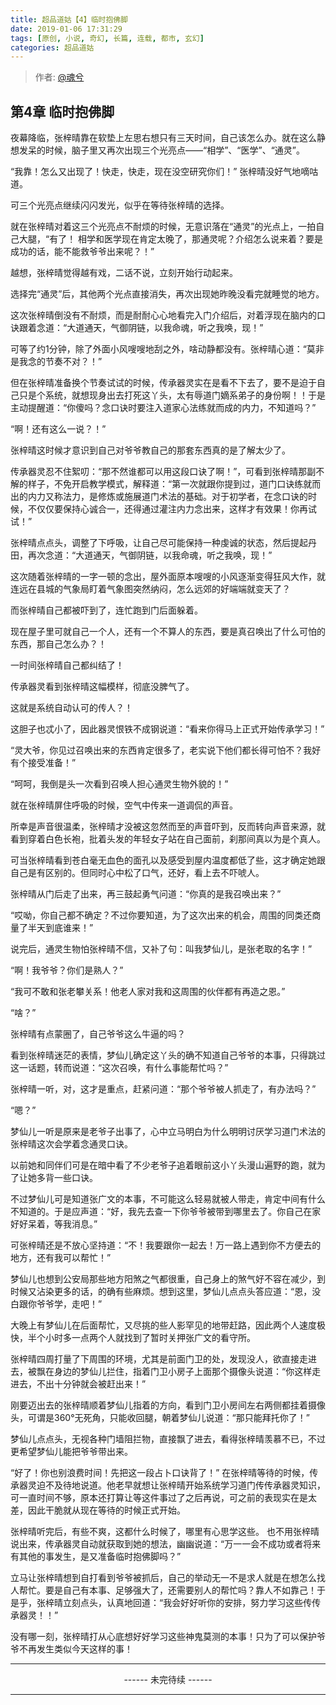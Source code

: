 ```yaml
---
title: 超品道姑【4】临时抱佛脚
date: 2019-01-06 17:31:29
tags: [原创, 小说, 奇幻, 长篇, 连载, 都市, 玄幻]
categories: 超品道姑
---
```


> 作者: [@魂兮](http://weibo.com/paigu77)

## 第4章 临时抱佛脚

夜幕降临，张梓晴靠在软垫上左思右想只有三天时间，自己该怎么办。就在这么静想发呆的时候，脑子里又再次出现三个光亮点——“相学”、“医学”、“通灵”。

“我靠！怎么又出现了！快走，快走，现在没空研究你们！” 张梓晴没好气地嘀咕道。

可三个光亮点继续闪闪发光，似乎在等待张梓晴的选择。

就在张梓晴对着这三个光亮点不耐烦的时候，无意识落在“通灵”的光点上，一拍自己大腿，“有了！ 相学和医学现在肯定太晚了，那通灵呢？介绍怎么说来着？要是成功的话，能不能救爷爷出来呢？！”

越想，张梓晴觉得越有戏，二话不说，立刻开始行动起来。

选择完“通灵”后，其他两个光点直接消失，再次出现她昨晚没看完就睡觉的地方。

这次张梓晴倒没有不耐烦，而是耐耐心心地看完入门介绍后，对着浮现在脑内的口诀跟着念道：“大道通天，气御阴链，以我命魂，听之我唤，现！”

可等了约1分钟，除了外面小风嗖嗖地刮之外，啥动静都没有。张梓晴心道：“莫非是我念的节奏不对？！”

但在张梓晴准备换个节奏试试的时候，传承器灵实在是看不下去了，要不是迫于自己只是个系统，就想现身出去打死这丫头，太有辱道门嫡系弟子的身份啊！！于是主动提醒道：“你傻吗？念口诀时要注入道家心法练就而成的内力，不知道吗？”

“啊！还有这么一说？！”

张梓晴这时候才意识到自己对爷爷教自己的那套东西真的是了解太少了。

传承器灵忍不住絮叨：“那不然谁都可以用这段口诀了啊！”，可看到张梓晴那副不解的样子，不免开启教学模式，解释道：“第一次就跟你提到过，道门口诀练就而出的内力又称法力，是修炼或施展道门术法的基础。对于初学者，在念口诀的时候，不仅仅要保持心诚合一，还得通过灌注内力念出来，这样才有效果！你再试试！”

张梓晴点点头，调整了下呼吸，让自己尽可能保持一种虔诚的状态，然后提起丹田，再次念道：“大道通天，气御阴链，以我命魂，听之我唤，现！”

这次随着张梓晴的一字一顿的念出，屋外面原本嗖嗖的小风逐渐变得狂风大作，就连远在县城的气象局盯着气象图突然纳闷，怎么远郊的好端端就变天了？

而张梓晴自己都被吓到了，连忙跑到门后面躲着。

现在屋子里可就自己一个人，还有一个不算人的东西，要是真召唤出了什么可怕的东西，那自己怎么办？！

一时间张梓晴自己都纠结了！

传承器灵看到张梓晴这幅模样，彻底没脾气了。

这就是系统自动认可的传人？！

这胆子也忒小了，因此器灵恨铁不成钢说道：“看来你得马上正式开始传承学习！”

“灵大爷，你见过召唤出来的东西肯定很多了，老实说下他们都长得可怕不？我好有个接受准备！”

“呵呵，我倒是头一次看到召唤人担心通灵生物外貌的！” 

就在张梓晴屏住呼吸的时候，空气中传来一道调侃的声音。

所幸是声音很温柔，张梓晴才没被这忽然而至的声音吓到，反而转向声音来源，就看到穿着白色长袍，批着头发的年轻女子站在自己面前，刹那间真以为是个真人。

可当张梓晴看到苍白毫无血色的面孔以及感受到屋内温度都低了些，这才确定她跟自己是有区别的。但同时心中松了口气，还好，看上去不吓唬人。

张梓晴从门后走了出来，再三鼓起勇气问道：“你真的是我召唤出来？”

“哎呦，你自己都不确定？不过你要知道，为了这次出来的机会，周围的同类还商量了半天到底谁来！”

说完后，通灵生物怕张梓晴不信，又补了句：叫我梦仙儿，是张老取的名字！”

“啊！我爷爷？你们是熟人？” 

“我可不敢和张老攀关系！他老人家对我和这周围的伙伴都有再造之恩。”

“啥？”

张梓晴有点蒙圈了，自己爷爷这么牛逼的吗？

看到张梓晴迷茫的表情，梦仙儿确定这丫头的确不知道自己爷爷的本事，只得跳过这一话题，转而说道：“这次召唤，有什么事能帮忙吗？”

张梓晴一听，对，这才是重点，赶紧问道：“那个爷爷被人抓走了，有办法吗？”

“嗯？” 

梦仙儿一听是原来是老爷子出事了，心中立马明白为什么明明讨厌学习道门术法的张梓晴这次会学着念通灵口诀。

以前她和同伴们可是在暗中看了不少老爷子追着眼前这小丫头漫山遍野的跑，就为了让她多背一些口诀。

不过梦仙儿可是知道张广文的本事，不可能这么轻易就被人带走，肯定中间有什么不知道的。于是应声道：“好，我先去查一下你爷爷被带到哪里去了。你自己在家好好呆着，等我消息。”

可张梓晴还是不放心坚持道：“不！我要跟你一起去！万一路上遇到你不方便去的地方，还有我可以帮忙！”

梦仙儿也想到公安局那些地方阳煞之气都很重，自己身上的煞气好不容在减少，到时候又沾染更多的话，的确有些麻烦。想到这里，梦仙儿点点头答应道：“恩，没白跟你爷爷学，走吧！”

大晚上有梦仙儿在后面帮忙，又尽挑的些人影罕见的地带赶路，因此两个人速度极快，半个小时多一点两个人就找到了暂时关押张广文的看守所。

张梓晴四周打量了下周围的环境，尤其是前面门卫的处，发现没人，欲直接走进去，被飘在身边的梦仙儿拦住，指着门卫小房子上面那个摄像头说道：“你这样走进去，不出十分钟就会被赶出来！”

刚要迈出去的张梓晴顺着梦仙儿指着的方向，看到门卫小房间左右两侧都挂着摄像头，可谓是360°无死角，只能收回腿，朝着梦仙儿说道：“那只能拜托你了！”

梦仙儿点点头，无视各种门墙阻拦物，直接飘了进去，看得张梓晴羡慕不已，不过更希望梦仙儿能把爷爷带出来。

“好了！你也别浪费时间！先把这一段占卜口诀背了！” 在张梓晴等待的时候，传承器灵迫不及待地说道。他老早就想让张梓晴开始系统学习道门传传承器灵知识，可一直时间不够，原本还打算让等这件事过了之后再说，可之前的表现实在是太差，因此干脆就从现在等待的时候正式开始。

张梓晴听完后，有些不爽，这都什么时候了，哪里有心思学这些。 也不用张梓晴说出来，传承器灵自动就获取到她的想法，幽幽说道：“万一一会不成功或者将来有其他的事发生，是又准备临时抱佛脚吗？”

立马让张梓晴想到自打看到爷爷被抓后，自己的举动无一不是求人就是在想怎么找人帮忙。要是自己有本事、足够强大了，还需要别人的帮忙吗？靠人不如靠己！于是乎，张梓晴立刻点头，认真地回道：“我会好好听你的安排，努力学习这些传传承器灵！！”　

没有哪一刻，张梓晴打从心底想好好学习这些神鬼莫测的本事！只为了可以保护爷爷不再发生类似今天这样的事！

---

<center> ------ 未完待续 ------ </center>

---
